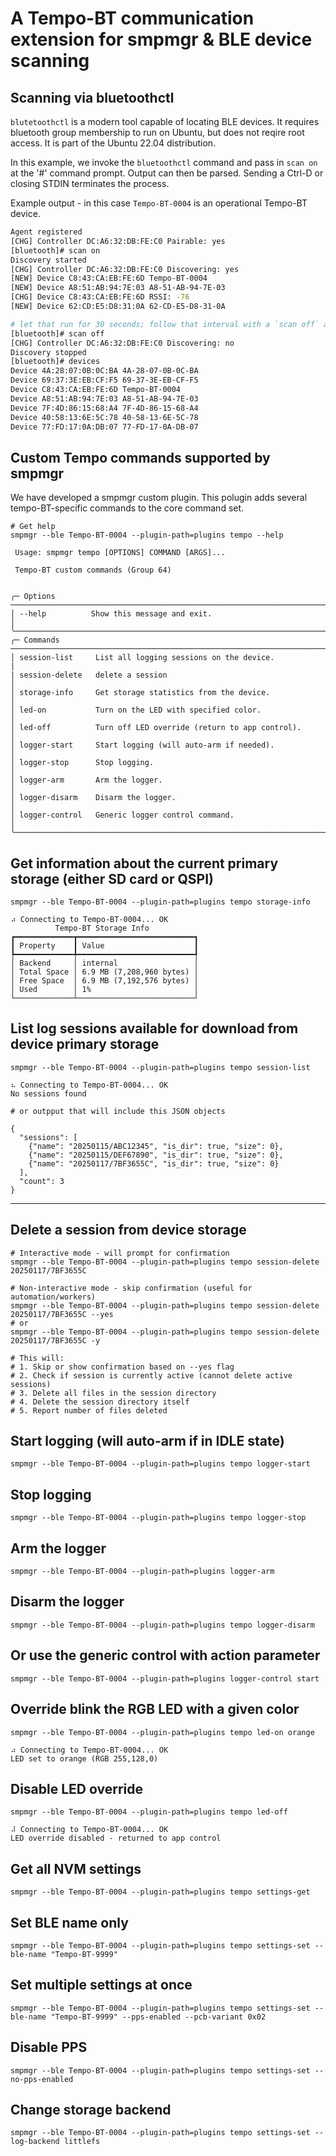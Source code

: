 # A Tempo-BT communication extension for smpmgr & BLE device scanning

## Scanning via **bluetoothctl**

`blutetoothctl` is a modern tool capable of locating BLE devices.  It requires bluetooth group membership to run on Ubuntu, but does not reqire root access. It is part of the Ubuntu 22.04 distribution.

In this example, we invoke the `bluetoothctl` command and pass in `scan on` at the '#' command prompt.  Output can then be parsed. Sending a Ctrl-D or closing STDIN terminates the process.

Example output - in this case `Tempo-BT-0004` is an operational Tempo-BT device.

```bash
Agent registered
[CHG] Controller DC:A6:32:DB:FE:C0 Pairable: yes
[bluetooth]# scan on
Discovery started
[CHG] Controller DC:A6:32:DB:FE:C0 Discovering: yes
[NEW] Device C8:43:CA:EB:FE:6D Tempo-BT-0004
[NEW] Device A8:51:AB:94:7E:03 A8-51-AB-94-7E-03
[CHG] Device C8:43:CA:EB:FE:6D RSSI: -76
[NEW] Device 62:CD:E5:D8:31:0A 62-CD-E5-D8-31-0A

# let that run for 30 seconds; follow that interval with a `scan off` and `devices` bluectl command:
[bluetooth]# scan off
[CHG] Controller DC:A6:32:DB:FE:C0 Discovering: no
Discovery stopped
[bluetooth]# devices
Device 4A:28:07:0B:0C:BA 4A-28-07-0B-0C-BA
Device 69:37:3E:EB:CF:F5 69-37-3E-EB-CF-F5
Device C8:43:CA:EB:FE:6D Tempo-BT-0004
Device A8:51:AB:94:7E:03 A8-51-AB-94-7E-03
Device 7F:4D:86:15:68:A4 7F-4D-86-15-68-A4
Device 40:58:13:6E:5C:78 40-58-13-6E-5C-78
Device 77:FD:17:0A:DB:07 77-FD-17-0A-DB-07
```

## Custom Tempo commands supported by smpmgr

We have developed a smpmgr custom plugin. This polugin adds several tempo-BT-specific commands to the core command set.

```
# Get help
smpmgr --ble Tempo-BT-0004 --plugin-path=plugins tempo --help
                                                                                                                                                                                         
 Usage: smpmgr tempo [OPTIONS] COMMAND [ARGS]...                                                                                                                                               
                                                                                                                                                                                               
 Tempo-BT custom commands (Group 64)                                                                                                                                                           
                                                                                                                                                     
                                                                                                                                                                                               
╭─ Options ───────────────────────────────────────────────────────────────────────────────────────╮
│ --help          Show this message and exit.                                                     │
╰─────────────────────────────────────────────────────────────────────────────────────────────────╯
╭─ Commands ──────────────────────────────────────────────────────────────────────────────────────╮
│ session-list     List all logging sessions on the device.                                       |
| session-delete   delete a session                                                               │
│ storage-info     Get storage statistics from the device.                                        │
│ led-on           Turn on the LED with specified color.                                          │
│ led-off          Turn off LED override (return to app control).                                 │
│ logger-start     Start logging (will auto-arm if needed).                                       │
│ logger-stop      Stop logging.                                                                  │
│ logger-arm       Arm the logger.                                                                │
│ logger-disarm    Disarm the logger.                                                             │
│ logger-control   Generic logger control command.                                                │
╰─────────────────────────────────────────────────────────────────────────────────────────────────╯
```

## Get information about the current primary storage (either SD card or QSPI)
```
smpmgr --ble Tempo-BT-0004 --plugin-path=plugins tempo storage-info

⠴ Connecting to Tempo-BT-0004... OK
          Tempo-BT Storage Info           
┏━━━━━━━━━━━━━┳━━━━━━━━━━━━━━━━━━━━━━━━━━┓
┃ Property    ┃ Value                    ┃
┡━━━━━━━━━━━━━╇━━━━━━━━━━━━━━━━━━━━━━━━━━┩
│ Backend     │ internal                 │
│ Total Space │ 6.9 MB (7,208,960 bytes) │
│ Free Space  │ 6.9 MB (7,192,576 bytes) │
│ Used        │ 1%                       │
└─────────────┴──────────────────────────┘
```

## List log sessions available for download from device primary storage
```
smpmgr --ble Tempo-BT-0004 --plugin-path=plugins tempo session-list

⠦ Connecting to Tempo-BT-0004... OK
No sessions found

# or outpput that will include this JSON objects

{
  "sessions": [
    {"name": "20250115/ABC12345", "is_dir": true, "size": 0},
    {"name": "20250115/DEF67890", "is_dir": true, "size": 0},
    {"name": "20250117/7BF3655C", "is_dir": true, "size": 0}
  ],
  "count": 3
}
```

---

## Delete a session from device storage

```
# Interactive mode - will prompt for confirmation
smpmgr --ble Tempo-BT-0004 --plugin-path=plugins tempo session-delete 20250117/7BF3655C

# Non-interactive mode - skip confirmation (useful for automation/workers)
smpmgr --ble Tempo-BT-0004 --plugin-path=plugins tempo session-delete 20250117/7BF3655C --yes
# or
smpmgr --ble Tempo-BT-0004 --plugin-path=plugins tempo session-delete 20250117/7BF3655C -y

# This will:
# 1. Skip or show confirmation based on --yes flag
# 2. Check if session is currently active (cannot delete active sessions)
# 3. Delete all files in the session directory
# 4. Delete the session directory itself
# 5. Report number of files deleted
```

## Start logging (will auto-arm if in IDLE state)
```
smpmgr --ble Tempo-BT-0004 --plugin-path=plugins tempo logger-start
```

## Stop logging
```
smpmgr --ble Tempo-BT-0004 --plugin-path=plugins tempo logger-stop
```

## Arm the logger
```
smpmgr --ble Tempo-BT-0004 --plugin-path=plugins logger-arm
```

## Disarm the logger
```
smpmgr --ble Tempo-BT-0004 --plugin-path=plugins tempo logger-disarm
```

## Or use the generic control with action parameter
`smpmgr --ble Tempo-BT-0004 --plugin-path=plugins logger-control start`

## Override blink the RGB LED with a given color
```
smpmgr --ble Tempo-BT-0004 --plugin-path=plugins tempo led-on orange

⠴ Connecting to Tempo-BT-0004... OK
LED set to orange (RGB 255,128,0)
```

## Disable LED override
```
smpmgr --ble Tempo-BT-0004 --plugin-path=plugins tempo led-off

⠼ Connecting to Tempo-BT-0004... OK
LED override disabled - returned to app control
```

## Get all NVM settings
`smpmgr --ble Tempo-BT-0004 --plugin-path=plugins tempo settings-get`

## Set BLE name only
`smpmgr --ble Tempo-BT-0004 --plugin-path=plugins tempo settings-set --ble-name "Tempo-BT-9999"`

## Set multiple settings at once
`smpmgr --ble Tempo-BT-0004 --plugin-path=plugins tempo settings-set --ble-name "Tempo-BT-9999" --pps-enabled --pcb-variant 0x02`

## Disable PPS
`smpmgr --ble Tempo-BT-0004 --plugin-path=plugins tempo settings-set --no-pps-enabled`

## Change storage backend
`smpmgr --ble Tempo-BT-0004 --plugin-path=plugins tempo settings-set --log-backend littlefs`
